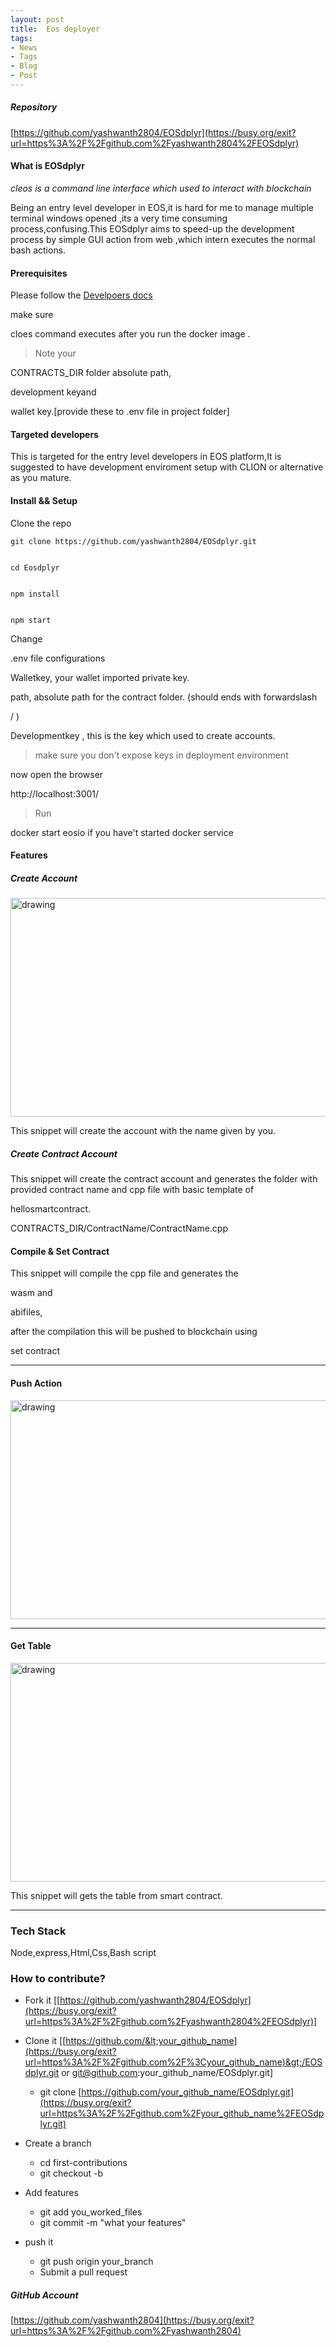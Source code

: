 ```yaml
---
layout: post
title:  Eos deployer
tags:
- News
- Tags
- Blog
- Post
---
```

##### Repository

[https://github.com/yashwanth2804/EOSdplyr](https://busy.org/exit?url=https%3A%2F%2Fgithub.com%2Fyashwanth2804%2FEOSdplyr)

#### What is EOSdplyr

_cleos is a command line interface which used to interact with blockchain_

Being an entry level developer in EOS,it is hard for me to manage multiple terminal windows opened ,its a very time consuming process,confusing.This EOSdplyr aims to speed-up the development process by simple GUI action from web ,which intern executes the normal bash actions.

#### Prerequisites

Please follow the [Develpoers docs](https://busy.org/exit?url=https%3A%2F%2Fdevelopers.eos.io%2Feosio-home%2Fdocs)

make sure 

cloes command executes after you run the docker image .

> Note your 

CONTRACTS_DIR folder absolute path,

development keyand 

wallet key.[provide these to .env file in project folder]

#### Targeted developers

This is targeted for the entry level developers in EOS platform,It is suggested to have development enviroment setup with CLION or alternative as you mature.

#### Install && Setup

Clone the repo  

```
git clone https://github.com/yashwanth2804/EOSdplyr.git  
  

cd Eosdplyr  
  

npm install  
  

npm start  

```  
  
Change 

.env file configurations   
  

Walletkey, your wallet imported private key.   
  

path, absolute path for the contract folder. (should ends with forwardslash 

/ )  
  

Developmentkey , this is the key which used to create accounts.  
  
  

> make sure you don't expose keys in deployment environment

now open the browser 

http://localhost:3001/  
  

> Run 

docker start eosio if you have't started docker service

#### Features

##### Create Account

<img src="https://steemitimages.com/0x0/https://cdn.steemitimages.com/DQmRV2dkmWY53cj9qdUZK1Q6qdvUcYWVzDN6FYkxN1JvDUi/Deployment-ca.png" alt="drawing" width="750rem" height="350rem"/>
 

 
This snippet will create the account with the name given by you.

##### Create Contract Account

This snippet will create the contract account and generates the folder with provided contract name and cpp file with basic template of 

hellosmartcontract.

> 

CONTRACTS_DIR/ContractName/ContractName.cpp

#### Compile & Set Contract

This snippet will compile the cpp file and generates the 

wasm and 

abifiles,

after the compilation this will be pushed to blockchain using 

set contract

* * *

#### Push Action



<img src="https://steemitimages.com/0x0/https://cdn.steemitimages.com/DQmPZ4wtsqY3AvcDi8TQR8exsaiyFUtsctch5pAEeJ9EV8w/push-action.png" alt="drawing" width="750rem" height="350rem"/>

 

* * *

#### Get Table

<img src="https://steemitimages.com/0x0/https://cdn.steemitimages.com/DQmWP5iq3ohQmp4Jyj9HCDR7a3pxue2XmeUB5DK8rCpuj51/table.png" alt="drawing" width="750rem" height="350rem"/>
 
This snippet will gets the table from smart contract.

* * *

### Tech Stack

Node,express,Html,Css,Bash script

### How to contribute?

- Fork it [[https://github.com/yashwanth2804/EOSdplyr](https://busy.org/exit?url=https%3A%2F%2Fgithub.com%2Fyashwanth2804%2FEOSdplyr)] 
- Clone it [[https://github.com/&lt;your_github_name](https://busy.org/exit?url=https%3A%2F%2Fgithub.com%2F%3Cyour_github_name)&gt;/EOSdplyr.git or git@github.com:your_github_name/EOSdplyr.git] 
    - git clone [https://github.com/your_github_name/EOSdplyr.git](https://busy.org/exit?url=https%3A%2F%2Fgithub.com%2Fyour_github_name%2FEOSdplyr.git)

- Create a branch 
    - cd first-contributions 
    - git checkout -b 

- Add features 
    - git add you_worked_files 
    - git commit -m "what your features" 

- push it 
    - git push origin your_branch 
    - Submit a pull request 

##### GitHub Account

[https://github.com/yashwanth2804](https://busy.org/exit?url=https%3A%2F%2Fgithub.com%2Fyashwanth2804)
